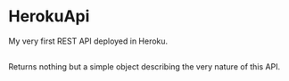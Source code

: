 # HerokuApi
My very first REST API deployed in Heroku. 

## 
Returns nothing but a simple object describing the very nature of this API. 
